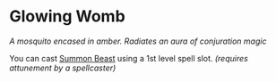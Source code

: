 # Glowing Womb

*A mosquito encased in amber. Radiates an aura of conjuration magic*

You can cast [Summon Beast](https://5e.tools/spells.html#summon%20beast_xphb) using a 1st level spell slot. *(requires attunement by a spellcaster)*
